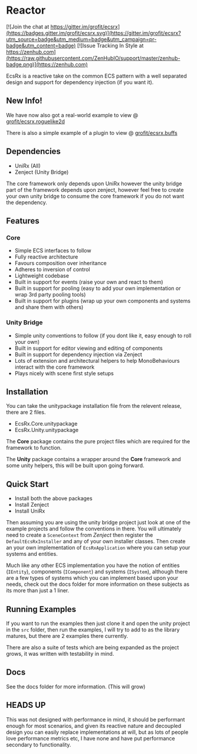 # Reactor

[![Join the chat at https://gitter.im/grofit/ecsrx](https://badges.gitter.im/grofit/ecsrx.svg)](https://gitter.im/grofit/ecsrx?utm_source=badge&utm_medium=badge&utm_campaign=pr-badge&utm_content=badge)
[![Issue Tracking In Style at https://zenhub.com](https://raw.githubusercontent.com/ZenHubIO/support/master/zenhub-badge.png)](https://zenhub.com)

EcsRx is a reactive take on the common ECS pattern with a well separated design and support for dependency injection (if you want it).

## New Info!

We have now also got a real-world example to view @ [grofit/ecsrx.roguelike2d](https://github.com/grofit/ecsrx.roguelike2d)

There is also a simple example of a plugin to view @ [grofit/ecsrx.buffs](https://github.com/grofit/ecsrx.buffs)


## Dependencies

- UniRx (All)
- Zenject (Unity Bridge)

The core framework only depends upon UniRx however the unity bridge part of the framework depends upon zenject, however feel free to create your own unity bridge to consume the core framework if you do not want the dependency.

## Features

### Core
- Simple ECS interfaces to follow
- Fully reactive architecture
- Favours composition over inheritance
- Adheres to inversion of control
- Lightweight codebase 
- Built in support for events (raise your own and react to them)
- Built in support for pooling (easy to add your own implementation or wrap 3rd party pooling tools)
- Built in support for plugins (wrap up your own components and systems and share them with others)

### Unity Bridge
- Simple unity conventions to follow (if you dont like it, easy enough to roll your own)
- Built in support for editor viewing and editing of components
- Built in support for dependency injection via Zenject
- Lots of extension and architectural helpers to help MonoBehaviours interact with the core framework
- Plays nicely with scene first style setups

## Installation

You can take the unitypackage installation file from the relevent release, there are 2 files.

- EcsRx.Core.unitypackage
- EcsRx.Unity.unitypackage

The **Core** package contains the pure project files which are required for the framework to function.

The **Unity** package contains a wrapper around the **Core** framework and some unity helpers, this will be built upon going forward.

## Quick Start

- Install both the above packages 
- Install Zenject
- Install UniRx 

Then assuming you are using the unity bridge project just look at one of the example projects and follow the conventions in there. You will ultimately need to create a `SceneContext` from *Zenject* then register the `DefaultEcsRxInstaller` and any of your own installer classes. Then create an your own implementation of `EcsRxApplication` where you can setup your systems and entities.

Much like any other ECS implementation you have the notion of entities (`IEntity`), components (`IComponent`) and systems (`ISystem`), although there are a few types of systems which you can implement based upon your needs, check out the docs folder for more information on these subjects as its more than just a 1 liner.

## Running Examples

If you want to run the examples then just clone it and open the unity project in the `src` folder, then run the examples, I will try to add to as the library matures, but there are 2 examples there currently.

There are also a suite of tests which are being expanded as the project grows, it was written with testability in mind.

## Docs

See the docs folder for more information. (This will grow)

## HEADS UP

This was not designed with performance in mind, it should be performant enough for most scenarios, and given its reactive nature and decoupled design you can easily replace implementations at will, but as lots of people love performance metrics etc, I have none and have put performance secondary to functionality.

